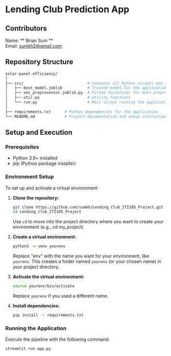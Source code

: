 # Lending Club Prediction App

## Contributors

Name: ** Brian Sum **  
Email: <sumkh2@gmail.com>

## Repository Structure

```bash
solar-panel-efficiency/
│
├── src/                            # Contains all Python scripts and artifacts
│   ├── best_model.joblib           # Trained model for the application
│   ├── vec_preprocessor.joblib.py  # Fitted Vectorizer for data preprocessing
│   ├── util.py                     # Utility functions
│   └── run.py                      # Main script running the application
│
├── requirements.txt      # Python dependencies for the application
└── README.md             # Project documentation and setup instructions
```

## Setup and Execution

### Prerequisites

- Python 3.9+ installed
- pip (Python package installer)

### Environment Setup

To set up and activate a virtual environment:

1. **Clone the repository:**

   ```bash
   git clone https://github.com/sumkh/Lending_Club_ITI105_Project.git
   cd Lending_Club_ITI105_Project
   ```

   Use `cd` to move into the project directory where you want to create your environment (e.g., cd my_project)

2. **Create a virtual environment:**

   ```bash
   python3 -m venv yourenv
   ```

   Replace "env" with the name you want for your environment, like `yourenv`. This creates a folder named `yourenv` (or your chosen name) in your project directory.

3. **Activate the virtual environment:**

   ```bash
   source yourenv/bin/activate
   ```

   Replace `yourenv` if you used a different name.

4. **Install dependencies:**

   ```bash
   pip install -r requirements.txt
   ```

### Running the Application

Execute the pipeline with the following command:

```bash
streamlit run app.py
```
